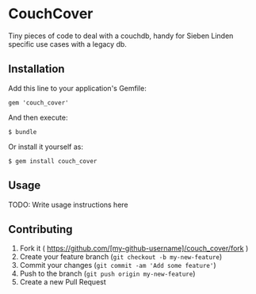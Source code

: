 # CouchCover

Tiny pieces of code to deal with a couchdb, handy for Sieben Linden specific use cases with a legacy db.

## Installation

Add this line to your application's Gemfile:

    gem 'couch_cover'

And then execute:

    $ bundle

Or install it yourself as:

    $ gem install couch_cover

## Usage

TODO: Write usage instructions here

## Contributing

1. Fork it ( https://github.com/[my-github-username]/couch_cover/fork )
2. Create your feature branch (`git checkout -b my-new-feature`)
3. Commit your changes (`git commit -am 'Add some feature'`)
4. Push to the branch (`git push origin my-new-feature`)
5. Create a new Pull Request
